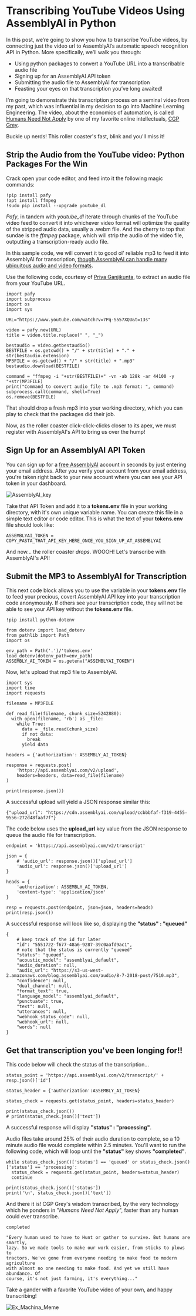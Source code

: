 # Transcribing YouTube Videos Using AssemblyAI in Python

In this post, we’re going to show you how to transcribe YouTube videos, by connecting just the video url to AssemblyAI’s automatic speech recognition API in Python. More specifically, we’ll walk you through:

- Using python packages to convert a YouTube URL into a transcribable audio file
- Signing up for an AssemblyAI API token
- Submitting the audio file to AssemblyAI for transcription
- Feasting your eyes on that transcription you’ve long awaited!

I'm going to demonstrate this transcription process on a seminal video from my past, which was  influential in my decision to go into Machine Learning Engineering. The video, about the economics of automation, is called [Humans Need Not Apply](https://www.youtube.com/watch?v=7Pq-S557XQU&t=13s) by one of my favorite online intellectuals, [CGP Grey](https://www.youtube.com/user/CGPGrey).

Buckle up nerds! This roller coaster's fast, blink and you'll miss it!

## Strip the Audio from the YouTube video: Python Packages For the Win

Crack open your code editor, and feed into it the following magic commands:

```
!pip install pafy
!apt install ffmpeg
!sudo pip install --upgrade youtube_dl
```

*Pafy*, in tandem with *youtube_dl* iterate through chunks of the YouTube video feed to convert it into whichever video format will optimize the quality of the stripped audio data, usually a .webm file. And the cherry to top that sundae is the *ffmpeg* package, which will strip the audio of the video file, outputting a transcription-ready audio file.

In this sample code, we will convert it to good ol' reliable mp3 to feed it into AssemblyAI for transcription, [though AssemblyAI can handle many ubiquitous audio and video formats](https://docs.assemblyai.com/overview/supported-file-formats).

Use the following code, courtesy of [Priya Ganjikunta](https://knowpythonwithpriya.wordpress.com/2017/09/12/youtube-url-to-mp3-converter/), to extract an audio file from your YouTube URL.
```
import pafy
import subprocess
import os
import sys

URL="https://www.youtube.com/watch?v=7Pq-S557XQU&t=13s"

video = pafy.new(URL)
title = video.title.replace(" ", "_")

bestaudio = video.getbestaudio()
BESTFILE = os.getcwd() + "/" + str(title) + "." + str(bestaudio.extension)
MP3FILE = os.getcwd() + "/" + str(title) + ".mp3"
bestaudio.download(BESTFILE)

command = "ffmpeg -i "+str(BESTFILE)+" -vn -ab 128k -ar 44100 -y "+str(MP3FILE)
print("Command to convert audio file to .mp3 format: ", command)
subprocess.call(command, shell=True)
os.remove(BESTFILE)
```

That should drop a fresh mp3 into your working directory, which you can play to check that the packages did their job.

Now, as the roller coaster click-click-clicks closer to its apex, we must register with AssemblyAI's API to bring us over the hump!

## Sign Up for an AssemblyAI API Token

You can sign up for a [free AssemblyAI](https://app.assemblyai.com/login/) account in seconds by just entering your email address. After you verify your account from your email address, you're taken right back to your new account where you can see your API token in your dashboard.

![AssemblyAI_key](https://github.com/ddodds42/AssemblyAI_Data_Writing/raw/master/Zoom_API_Post/screencaps/Assembly_AI_API_Key.png)

Take that API Token and add it to a **tokens.env** file in your working directory, with it's own unique variable name. You can create this file in a simple text editor or code editor. This is what the text of your **tokens.env** file should look like:

```
ASSEMBLYAI_TOKEN = COPY_PASTA_THAT_API_KEY_HERE_ONCE_YOU_SIGN_UP_AT_ASSEMBLYAI
```

And now... the roller coaster *drops*. WOOOH! Let's transcribe with AssemblyAI's API!

## Submit the MP3 to AssemblyAI for Transcription

This next code block allows you to use the variable in your **tokens.env** file to feed your precious, covert AssemblyAI API key into your transcription code anonymously. If others see your transcription code, they will not be able to see your API key without the **tokens.env** file.

```
!pip install python-dotenv

from dotenv import load_dotenv
from pathlib import Path
import os

env_path = Path('.')/'tokens.env'
load_dotenv(dotenv_path=env_path)
ASSEMBLY_AI_TOKEN = os.getenv("ASSEMBLYAI_TOKEN")
```

Now, let's upload that mp3 file to AssemblyAI.
```
import sys
import time
import requests

filename = MP3FILE

def read_file(filename, chunk_size=5242880):
  with open(filename, 'rb') as _file:
    while True:
      data = _file.read(chunk_size)
      if not data:
        break
      yield data

headers = {'authorization': ASSEMBLY_AI_TOKEN}

response = requests.post(
    'https://api.assemblyai.com/v2/upload',
    headers=headers, data=read_file(filename)
)

print(response.json())
```

A successful upload will yield a JSON response similar this:
```
{"upload_url": "https://cdn.assemblyai.com/upload/ccbbbfaf-f319-4455-9556-272d48faaf7f"}
```

The code below uses the **upload_url** key value from the JSON response to queue the audio file for transcription.
```
endpoint = 'https://api.assemblyai.com/v2/transcript'

json = {
    # 'audio_url': response.json()['upload_url']
    'audio_url': response.json()['upload_url']
}

heads = {
    'authorization': ASSEMBLY_AI_TOKEN,
    'content-type': 'application/json'
}

resp = requests.post(endpoint, json=json, headers=heads)
print(resp.json())
```

A successful response will look like so, displaying the **"status" : "queued"**
```
{
    # keep track of the id for later
    "id": "5551722-f677-48a6-9287-39c0aafd9ac1",
    # note that the status is currently "queued"
    "status": "queued",    
    "acoustic_model": "assemblyai_default",
    "audio_duration": null,
    "audio_url": "https://s3-us-west-2.amazonaws.com/blog.assemblyai.com/audio/8-7-2018-post/7510.mp3",
    "confidence": null,
    "dual_channel": null,
    "format_text": true,
    "language_model": "assemblyai_default",
    "punctuate": true,
    "text": null,
    "utterances": null,
    "webhook_status_code": null,
    "webhook_url": null,
    "words": null
}
```

## Get that transcription you've been longing for!!

This code below will check the status of the transcription...

```
status_point = 'https://api.assemblyai.com/v2/transcript/' + resp.json()['id']

status_header = {'authorization':ASSEMBLY_AI_TOKEN} 

status_check = requests.get(status_point, headers=status_header)

print(status_check.json())
# print(status_check.json()['text'])
```

A successful response will display **"status" : "processing"**.

Audio files take around 25% of their audio duration to complete, so a 10 minute audio file would complete within 2.5 minutes. You'll want to run the following code, which will loop until the **"status"** key shows **"completed"**.

```
while status_check.json()['status'] == 'queued' or status_check.json()['status'] == 'processing':
  status_check = requests.get(status_point, headers=status_header)
  continue

print(status_check.json()['status'])
print('\n', status_check.json()['text'])
```

And there it is! CGP Grey's wisdom transcribed, by the very technology which he ponders in "*Humans Need Not Apply*", faster than any human could ever transcribe.

```
completed

"Every human used to have to Hunt or gather to survive. But humans are smartly,
lazy. So we made tools to make our work easier, from sticks to plows to
tractors. We've gone from everyone needing to make food to modern agriculture
with almost no one needing to make food. And yet we still have abundance. Of
course, it's not just farming, it's everything..."
```

Take a gander with a favorite YouTube video of your own, and happy transcribing!

![Ex_Machina_Meme](https://github.com/ddodds42/AssemblyAI_Data_Writing/raw/master/YouTube_Post/ex_machina_meme.JPG)
